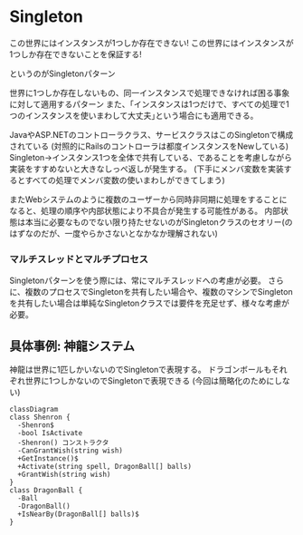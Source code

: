 # Singleton

この世界にはインスタンスが1つしか存在できない!
この世界にはインスタンスが1つしか存在できないことを保証する!

というのがSingletonパターン

世界に1つしか存在しないもの、同一インスタンスで処理できなければ困る事象に対して適用するパターン
また、｢インスタンスは1つだけで、すべての処理で1つのインスタンスを使いまわして大丈夫｣という場合にも適用できる。

JavaやASP.NETのコントローラクラス、サービスクラスはこのSingletonで構成されている
(対照的にRailsのコントローラは都度インスタンスをNewしている)
Singleton→インスタンス1つを全体で共有している、であることを考慮しながら実装をすすめないと大きなしっぺ返しが発生する。
(下手にメンバ変数を実装するとすべての処理でメンバ変数の使いまわしができてしまう)

またWebシステムのように複数のユーザーから同時非同期に処理をすることになると、処理の順序や内部状態により不具合が発生する可能性がある。
内部状態は本当に必要なものでない限り持たせないのがSingletonクラスのセオリー(のはずなのだが、一度やらかさないとなかなか理解されない)

### マルチスレッドとマルチプロセス

Singletonパターンを使う際には、常にマルチスレッドへの考慮が必要。
さらに、複数のプロセスでSingletonを共有したい場合や、複数のマシンでSingletonを共有したい場合は単純なSingletonクラスでは要件を充足せず、様々な考慮が必要。

## 具体事例: 神龍システム

神龍は世界に1匹しかいないのでSingletonで表現する。
ドラゴンボールもそれぞれ世界に1つしかないのでSingletonで表現できる
(今回は簡略化のためにしない)

```mermaid
classDiagram
class Shenron {
  -Shenron$
  -bool IsActivate
  -Shenron() コンストラクタ
  -CanGrantWish(string wish)
  +GetInstance()$
  +Activate(string spell, DragonBall[] balls)
  +GrantWish(string wish)
}
class DragonBall {
  -Ball
  -DragonBall()
  +IsNearBy(DragonBall[] balls)$
}
```